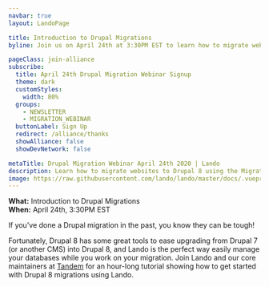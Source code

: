 ```yaml
---
navbar: true
layout: LandoPage

title: Introduction to Drupal Migrations
byline: Join us on April 24th at 3:30PM EST to learn how to migrate websites to Drupal 8 using the Migrate module and Lando.

pageClass: join-alliance
subscribe:
  title: April 24th Drupal Migration Webinar Signup
  theme: dark
  customStyles:
    width: 80%
  groups:
    - NEWSLETTER
    - MIGRATION_WEBINAR
  buttonLabel: Sign Up
  redirect: /alliance/thanks
  showAlliance: false
  showDevNetwork: false

metaTitle: Drupal Migration Webinar April 24th 2020 | Lando
description: Learn how to migrate websites to Drupal 8 using the Migrate module and Lando.
image: https://raw.githubusercontent.com/lando/lando/master/docs/.vuepress/public/images/lando-alliance.png
---
```



<div class="liberation-manifesto">

  **What:** Introduction to Drupal Migrations </br>
  **When:** April 24th, 3:30PM EST

  <p>
  If you've done a Drupal migration in the past, you know they can be tough!

  Fortunately, Drupal 8 has some great tools to ease upgrading from Drupal 7 (or another CMS) into Drupal 8, and Lando is the perfect way easily manage your databases while you work on your migration. Join Lando and our core maintainers at <a href="https://www.thinktandem.io">Tandem</a> for an hour-long tutorial showing how to get started with Drupal 8 migrations using Lando.
  </p>
</div>
